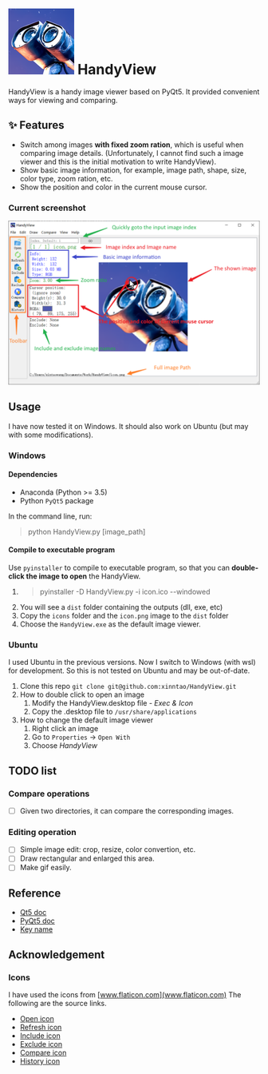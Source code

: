 # ![icon](icon.png) HandyView

HandyView is a handy image viewer based on PyQt5. It provided convenient ways for viewing and comparing.

## :sparkles: Features

- Switch among images **with fixed zoom ration**, which is useful when comparing image details. (Unfortunately, I cannot find such a image viewer and this is the initial motivation to write HandyView).
- Show basic image information, for example, image path, shape, size, color type, zoom ration, etc.
- Show the position and color in the current mouse cursor.

### Current screenshot

<p align="center">
  <img src="assets/screenshot.png">
</p>

## Usage

I have now tested it on Windows. It should also work on Ubuntu (but may with some modifications).

### Windows

#### Dependencies

- Anaconda (Python >= 3.5)
- Python `PyQt5` package

In the command line, run:

> python HandyView.py [image_path]

#### Compile to executable program

Use `pyinstaller` to compile to executable program, so that you can **double-click the image to open** the HandyView.

1. > pyinstaller -D HandyView.py -i icon.ico --windowed
1. You will see a `dist` folder containing the outputs (dll, exe, etc)
1. Copy the `icons` folder and the `icon.png` image to the `dist` folder
1. Choose the `HandyView.exe` as the default image viewer.

### Ubuntu

I used Ubuntu in the previous versions. Now I switch to Windows (with wsl) for development.
So this is not tested on Ubuntu and may be out-of-date.

1. Clone this repo `git clone git@github.com:xinntao/HandyView.git`
1. How to double click to open an image
    1. Modify the HandyView.desktop file - *Exec & Icon*
    1. Copy the .desktop file to `/usr/share/applications`
1. How to change the default image viewer
    1. Right click an image
    1. Go to `Properties` -> `Open With`
    1. Choose *HandyView*

## TODO list

### Compare operations

- [ ] Given two directories, it can compare the corresponding images.

### Editing operation

- [ ] Simple image edit: crop, resize, color convertion, etc.
- [ ] Draw rectangular and enlarged this area.
- [ ] Make gif easily.

## Reference

- [Qt5 doc](https://doc.qt.io/qt-5/)
- [PyQt5 doc](https://doc.qt.io/qtforpython/api.html)
- [Key name](https://doc.qt.io/archives/qtjambi-4.5.2_01/com/trolltech/qt/core/Qt.Key.html)

## Acknowledgement

### Icons

I have used the icons from [www.flaticon.com](www.flaticon.com) The following are the source links.

- [Open icon](https://www.flaticon.com/free-icon/open_3143203?term=file%20open&page=1&position=1)
- [Refresh icon](https://www.flaticon.com/free-icon/reuse_3299869?term=refresh&page=1&position=16)
- [Include icon](https://www.flaticon.com/free-icon/add_2921226)
- [Exclude icon](https://www.flaticon.com/free-icon/remove_2921203)
- [Compare icon](https://www.flaticon.com/free-icon/file-sharing_1037325?term=file%20compare&page=1&position=2)
- [History icon](https://www.flaticon.com/free-icon/timer_2921268)
